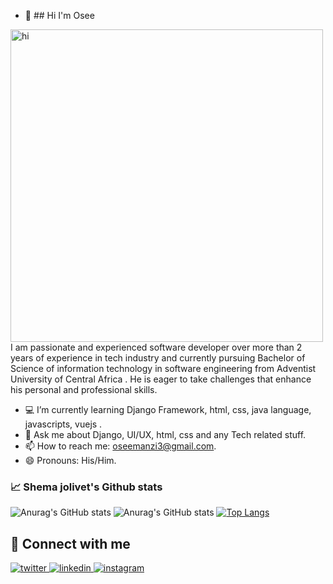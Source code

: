 - 👋 ## Hi I'm Osee
<img src="https://cdn.dribbble.com/users/1162077/screenshots/3848914/media/7ed7d5ca074b48b328150e5a231e8d1f.gif" width="500px" alt="hi">
I am passionate and experienced software developer over more than 2 years of experience in
tech industry and currently pursuing Bachelor of Science of information technology in software engineering  from Adventist University of Central Africa . He is eager to take challenges that enhance his personal and professional skills.

- :computer:  I’m currently learning Django Framework, html, css, java language, javascripts, vuejs .
- 💬 Ask me about Django, UI/UX, html, css and any Tech related stuff.
- 📫 How to reach me: oseemanzi3@gmail.com.
- 😄 Pronouns: His/Him.


### :chart_with_upwards_trend: Shema jolivet's Github stats
![Anurag's GitHub stats](https://github-readme-stats.vercel.app/api?username=manziosee&show_icons=true&count_private=true&theme=highcontrast)
![Anurag's GitHub stats](https://github-readme-streak-stats.herokuapp.com/?user=manziosee&&theme=highcontrast)
[![Top Langs](https://github-readme-stats.vercel.app/api/top-langs/?username=https://github.com/manziosee/github-readme-stats&layout=compact&hide=less,scss,css,html&theme=highcontrast&show_icons=true)](https://github.com/manziosee/github-readme-stats)

## :punch: Connect with me  
<a href="https://twitter.com/ManziOsee" target="_blank">
<img src=https://img.shields.io/badge/twitter-%2300acee.svg?&style=for-the-badge&logo=twitter&logoColor=white alt=twitter style="margin-bottom: 5px;" />
</a>
<a href="https://www.linkedin.com/in/manzi-niyongira-os%C3%A9e-2065861bb/" target="_blank">
<img src=https://img.shields.io/badge/linkedin-%231E77B5.svg?&style=for-the-badge&logo=linkedin&logoColor=white alt=linkedin style="margin-bottom: 5px;" />
</a>
<a href="https://www.instagram.com/manzi.ose/" target="_blank">
<img src=https://img.shields.io/badge/instagram-%23000000.svg?&style=for-the-badge&logo=instagram&logoColor=white alt=instagram style="margin-bottom: 5px;" />
</a> 

